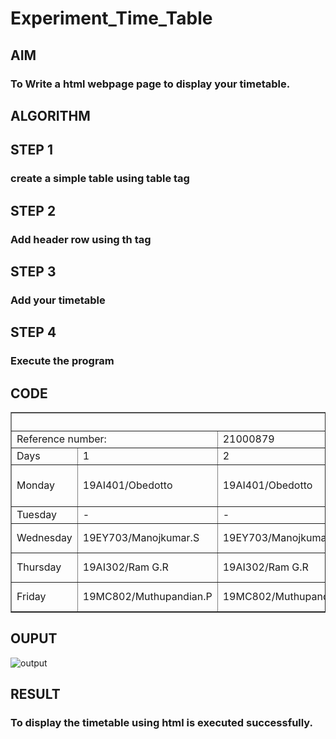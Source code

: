 # Experiment_Time_Table

## AIM
### To Write a html webpage page to display your timetable.

## ALGORITHM
## STEP 1
### create a simple table using table tag
## STEP 2
### Add header row using th tag
## STEP 3
### Add your timetable
## STEP 4
### Execute the program

## CODE
<!DOCTYPE html>
<html lang="eng">
<head>
<title>Page Title</title>
</head>
<body>
<table border=1>
  <tr>
  <th colspan=8>Time Table</th>
 </tr>
  <tr>
     <td colspan=2>Reference number:</td>
     <td colspan=2>21000879</td>
     <td colspan=2>Name:</td>
     <td colspan=2>Harini.B</td>
  </tr>
  <tr>
     <td>Days</td>
     <td>1</td>
     <td>2</td>
     <td>3</td>
     <td>4</td>
     <td>5</td>
     <td>6</td>
     <td>7</td>
  </tr>
  <tr>
     <td>Monday</td>
     <td>19AI401/Obedotto</td>
     <td>19AI401/Obedotto</td>
     <td>19MA221/Archana S.H</td>
     <td>19MA221/Archana S.H</td>
     <td>ECA051-AD/Sridhar .S</td>
     <td>19MA220/Archana S.H</td>
     <td>19MA220/Archana S.H</td>
  </tr>
  <tr>
     <td>Tuesday</td>
     <td>-</td>
     <td>-</td>
     <td>19AI303/Ram G.R</td>
     <td>19AI303/Ram G.R</td>
     <td rowspan=5>Lunch Break</td>
     <td>19AI302/Ram G.R</td>
     <td>19AI302/Ram G.R</td>
  </tr>
  <tr>
     <td>Wednesday</td>
     <td>19EY703/Manojkumar.S</td>
     <td>19EY703/Manojkumar.S</td>
     <td>19AI301/Archana S.H</td>
     <td>19AI301/Archana S.H</td>
     <td>19AI401/Obedotto</td>
     <td>19AI401/Obedotto</td>
  </tr>
  <tr>
     <td>Thursday</td>
     <td>19AI302/Ram G.R</td>
     <td>19AI302/Ram G.R</td>
     <td>19AI301/Archana S.H</td>
     <td>19AI301/Archana S.H</td>
     <td>19AI303/Ram G.R</td>
     <td>19AI303/Ram G.R</td>
  </tr>
  <tr>
     <td>Friday</td>
     <td>19MC802/Muthupandian.P</td>
     <td>19MC802/Muthupandian.P</td>
     <td>19MA220/Archana S.H</td>
     <td>19MA220/Archana S.H</td>
     <td>19AI402/Obedotto</td>
     <td>19AI402/Obedotto</td>
  </tr>
  </table>
  </body>
  </html>

## OUPUT
![output](./images/table.png)

## RESULT
### To display the timetable using html is executed successfully.

